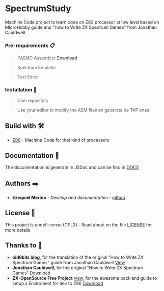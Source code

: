 # SpectrumStudy
Machine Code project to learn code on Z80 processor at low level based on MicroHobby guide and "How to Write ZX Spectrum Games" from Jonathan Cauldwell

### Pre-requirements 📋
> PASMO Assembler [Download](https://pasmo.speccy.org/)

> Spectrum Emulator

> Text Editor

### Installation 🔧
> Clon repository

> Use your editor to modify the ASM files an generate de TAP ones

## Build with 🛠️

* [Z80](hhttps://es.wikipedia.org/wiki/Zilog_Z80) - Machine Code for that kind of processors


## Documentation 📄

The documentation is generate in JSDoc and can be find in [DOCS](docs/index.html)

## Authors ✒️

* **Ezequiel Merino** - *Develop and documentation* - [github](https://github.com/merinocabreraezequiel)

## License 📄

This project is undel license (GPL3) - Read about on the file [LICENSE](LICENSE) for more details

## Thanks to 🎁

* **old8bits blog**, for the translation of the original "How to Write ZX Spectrum Games" guide from Jonathan Cauldwell [View](http://old8bits.blogspot.com/2016/04/como-escribir-juegos-para-el-zx_12.html)
* **Jonathan Cauldwell**, for the original "How to Write ZX Spectrum Games" [Download](https://jonathan-cauldwell.itch.io/how-to-write-spectrum-games)
* **ZX-OpenSource Free Project** [view](https://calentamientoglobalacelerado.net/ZXopensource/), for the awesome pack and guide to setup a Enviroment for dev to Z80 [Download](http://www.abcdatos.com/programa/devasm-z80-kit-completo-de-desarrollo.html)

